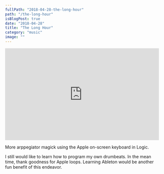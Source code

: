 ```yaml
---
fullPath: "2018-04-28-the-long-hour"
path: "/the-long-hour"
isBlogPost: true
date: "2018-04-28"
title: "The Long Hour"
category: "music"
image: ""
---
```


<iframe width="100%" height="300" scrolling="no" frameborder="no" src="https://w.soundcloud.com/player/?url=https%3A//api.soundcloud.com/tracks/436240275&color=%23ff5500&auto_play=false&hide_related=false&show_comments=true&show_user=true&show_reposts=false&show_teaser=true&visual=true"></iframe>

More arppegiator magick using the Apple on-screen keyboard in Logic.

I still would like to learn how to program my own drumbeats. In the mean time, thank goodness for Apple loops. Learning Ableton would be another fun benefit of this endeavor.